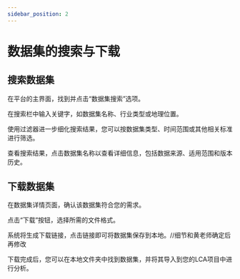 ```yaml
---
sidebar_position: 2
---
```


# 数据集的搜索与下载

## 搜索数据集

在平台的主界面，找到并点击“数据集搜索”选项。

在搜索栏中输入关键字，如数据集名称、行业类型或地理位置。

使用过滤器进一步细化搜索结果，您可以按数据集类型、时间范围或其他相关标准进行筛选。

查看搜索结果，点击数据集名称以查看详细信息，包括数据来源、适用范围和版本历史。

## 下载数据集

在数据集详情页面，确认该数据集符合您的需求。

点击“下载”按钮，选择所需的文件格式。

系统将生成下载链接，点击链接即可将数据集保存到本地。//细节和黄老师确定后再修改

下载完成后，您可以在本地文件夹中找到数据集，并将其导入到您的LCA项目中进行分析。


